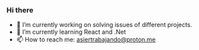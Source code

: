 ### Hi there 

- 🔭 I’m currently working on solving issues of different projects.
- 🌱 I’m currently learning React and .Net
- 📫 How to reach me: asiertrabajando@proton.me
